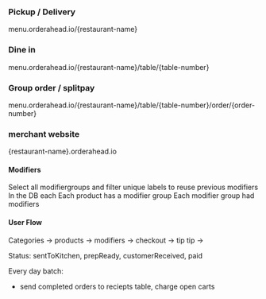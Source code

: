 ### Pickup / Delivery
menu.orderahead.io/{restaurant-name}
### Dine in
menu.orderahead.io/{restaurant-name}/table/{table-number}

### Group order / splitpay
menu.orderahead.io/{restaurant-name}/table/{table-number}/order/{order-number} 

### merchant website
{restaurant-name}.orderahead.io

#### Modifiers 
Select all modifiergroups and filter unique labels to reuse previous modifiers
In the DB each Each product has a modifier group Each modifier group had modifiers

#### User Flow
Categories -> products -> modifiers -> checkout -> tip
tip -> 

Status: sentToKitchen, prepReady, customerReceived, paid

Every day batch:
- send completed orders to reciepts table, charge open carts